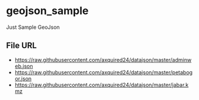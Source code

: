# geojson_sample
Just Sample GeoJson

## File URL
- https://raw.githubusercontent.com/axquired24/datajson/master/adminweb.json
- https://raw.githubusercontent.com/axquired24/datajson/master/petabogor.json
- https://raw.githubusercontent.com/axquired24/datajson/master/jabar.kmz
